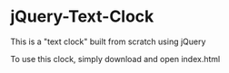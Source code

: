 # jQuery-Text-Clock
This is a "text clock" built from scratch using jQuery

To use this clock, simply download and open index.html
